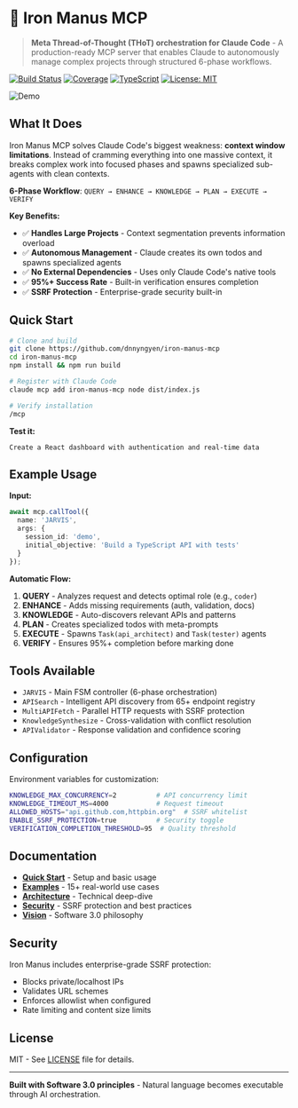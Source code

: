 # 🦾 Iron Manus MCP

> **Meta Thread-of-Thought (THoT) orchestration for Claude Code** - A production-ready MCP server that enables Claude to autonomously manage complex projects through structured 6-phase workflows.

[![Build Status](https://img.shields.io/badge/build-passing-brightgreen.svg)](https://github.com/dnnyngyen/iron-manus-mcp/actions)
[![Coverage](https://img.shields.io/badge/coverage-80%25-green.svg)](https://codecov.io/gh/dnnyngyen/iron-manus-mcp)
[![TypeScript](https://img.shields.io/badge/TypeScript-5.0-blue.svg)](https://www.typescriptlang.org/)
[![License: MIT](https://img.shields.io/badge/License-MIT-yellow.svg)](https://opensource.org/licenses/MIT)

![Demo](docs/images/demo.gif)

## What It Does

Iron Manus MCP solves Claude Code's biggest weakness: **context window limitations**. Instead of cramming everything into one massive context, it breaks complex work into focused phases and spawns specialized sub-agents with clean contexts.

**6-Phase Workflow**: `QUERY → ENHANCE → KNOWLEDGE → PLAN → EXECUTE → VERIFY`

**Key Benefits:**
- ✅ **Handles Large Projects** - Context segmentation prevents information overload
- ✅ **Autonomous Management** - Claude creates its own todos and spawns specialized agents  
- ✅ **No External Dependencies** - Uses only Claude Code's native tools
- ✅ **95%+ Success Rate** - Built-in verification ensures completion
- ✅ **SSRF Protection** - Enterprise-grade security built-in

## Quick Start

```bash
# Clone and build
git clone https://github.com/dnnyngyen/iron-manus-mcp
cd iron-manus-mcp
npm install && npm run build

# Register with Claude Code
claude mcp add iron-manus-mcp node dist/index.js

# Verify installation
/mcp
```

**Test it:**
```
Create a React dashboard with authentication and real-time data
```

## Example Usage

**Input:**
```typescript
await mcp.callTool({
  name: 'JARVIS',
  args: {
    session_id: 'demo',
    initial_objective: 'Build a TypeScript API with tests'
  }
});
```

**Automatic Flow:**
1. **QUERY** - Analyzes request and detects optimal role (e.g., `coder`)
2. **ENHANCE** - Adds missing requirements (auth, validation, docs)
3. **KNOWLEDGE** - Auto-discovers relevant APIs and patterns
4. **PLAN** - Creates specialized todos with meta-prompts
5. **EXECUTE** - Spawns `Task(api_architect)` and `Task(tester)` agents
6. **VERIFY** - Ensures 95%+ completion before marking done

## Tools Available

- `JARVIS` - Main FSM controller (6-phase orchestration)
- `APISearch` - Intelligent API discovery from 65+ endpoint registry
- `MultiAPIFetch` - Parallel HTTP requests with SSRF protection
- `KnowledgeSynthesize` - Cross-validation with conflict resolution
- `APIValidator` - Response validation and confidence scoring

## Configuration

Environment variables for customization:

```bash
KNOWLEDGE_MAX_CONCURRENCY=2          # API concurrency limit
KNOWLEDGE_TIMEOUT_MS=4000            # Request timeout
ALLOWED_HOSTS="api.github.com,httpbin.org"  # SSRF whitelist
ENABLE_SSRF_PROTECTION=true          # Security toggle
VERIFICATION_COMPLETION_THRESHOLD=95  # Quality threshold
```

## Documentation

- **[Quick Start](docs/GETTING_STARTED.md)** - Setup and basic usage
- **[Examples](docs/EXAMPLES.md)** - 15+ real-world use cases
- **[Architecture](docs/ARCHITECTURE.md)** - Technical deep-dive
- **[Security](docs/SECURITY.md)** - SSRF protection and best practices
- **[Vision](docs/VISION.md)** - Software 3.0 philosophy

## Security

Iron Manus includes enterprise-grade SSRF protection:
- Blocks private/localhost IPs
- Validates URL schemes
- Enforces allowlist when configured
- Rate limiting and content size limits

## License

MIT - See [LICENSE](LICENSE) file for details.

---

**Built with Software 3.0 principles** - Natural language becomes executable through AI orchestration.